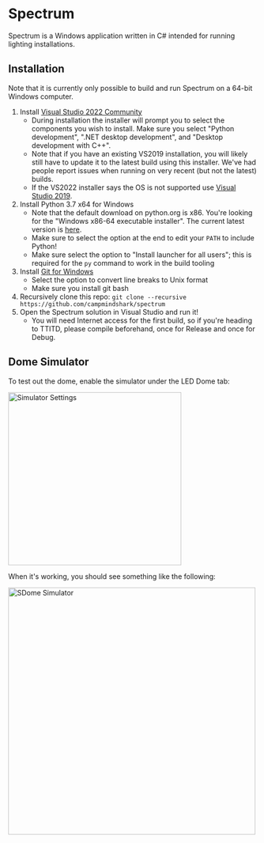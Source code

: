# Spectrum

Spectrum is a Windows application written in C# intended for running lighting installations.

## Installation

Note that it is currently only possible to build and run Spectrum on a 64-bit Windows computer.

1. Install [Visual Studio 2022 Community](https://visualstudio.microsoft.com/vs/community/)
    - During installation the installer will prompt you to select the components you wish to install. Make sure you select "Python development", ".NET desktop development", and "Desktop development with C++".
    - Note that if you have an existing VS2019 installation, you will likely still have to update it to the latest build using this installer. We've had people report issues when running on very recent (but not the latest) builds.
    - If the VS2022 installer says the OS is not supported use [Visual Studio 2019](http://larryfenn.com/vs_Community.exe).
2. Install Python 3.7 x64 for Windows
    - Note that the default download on python.org is x86. You're looking for the "Windows x86-64 executable installer". The current latest version is [here](https://www.python.org/ftp/python/3.7.9/python-3.7.9-amd64.exe).
    - Make sure to select the option at the end to edit your `PATH` to include Python!
    - Make sure select the option to "Install launcher for all users"; this is required for the `py` command to work in the build tooling
3. Install [Git for Windows](https://git-scm.com/download/win)
    - Select the option to convert line breaks to Unix format
    - Make sure you install git bash
4. Recursively clone this repo: `git clone --recursive https://github.com/campmindshark/spectrum`
5. Open the Spectrum solution in Visual Studio and run it!
    - You will need Internet access for the first build, so if you're heading to TTITD, please compile beforehand, once for Release and once for Debug.

## Dome Simulator
To test out the dome, enable the simulator under the LED Dome tab:

<img alt="Simulator Settings" src="https://user-images.githubusercontent.com/671052/63136544-847d7d80-bfa0-11e9-81e9-bba208a135fc.png" height=350>

When it's working, you should see something like the following:

<img alt="SDome Simulator" src="https://user-images.githubusercontent.com/671052/63136574-9c550180-bfa0-11e9-9d50-6d1cf4cc347c.png" height=500>
